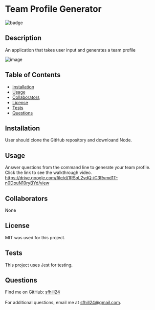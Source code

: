  # Team Profile Generator

  ![badge](https://img.shields.io/badge/License-MIT-blue.svg)<br />

  ## Description
  An application that takes user input and generates a team profile

![image](https://user-images.githubusercontent.com/49098706/195142694-c7a56c47-88aa-4b2f-a5fb-276e391c6fe0.png)


  ## Table of Contents 

  - [Installation](#installation)
  - [Usage](#usage)
  - [Collaborators](#collaborators)
  - [License](#license)
  - [Tests](#tests)
  - [Questions](#questions)
  
  ## Installation
  User should clone the GitHub repository and downloand Node. 
  
  ## Usage
  Answer questions from the command line to generate your team profile. Click the link to see the walkthrough video. https://drive.google.com/file/d/1RSoL2vdQ-iC3Rvmd1T-n0DpuN10ryBYd/view
  
  ## Collaborators
  None
  
  ## License
  MIT was used for this project.
  
  ## Tests
  This project uses Jest for testing.
  
  ## Questions
 Find me on GitHub: [sfhill24](https://github.com/sfhill24)<br /> 
 </br>
 For additional questions, email me at sfhill24@gmail.com.  
